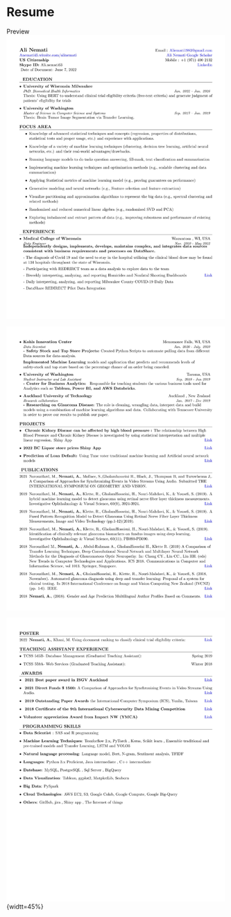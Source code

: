 # Resume

Preview
![Resume Screenshot](/0001.jpg)

![Resume Screenshot](/0002.jpg)

![Resume Screenshot](/0003.jpg){widtt=45%}


